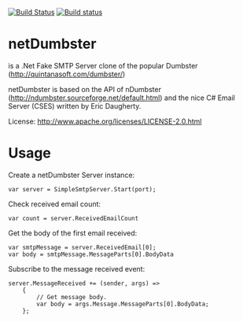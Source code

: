 [![Build Status](https://mendible.visualstudio.com/mendible/_apis/build/status/cmendible.netDumbster)](https://mendible.visualstudio.com/mendible/_build/latest?definitionId=2) [![Build status](https://ci.appveyor.com/api/projects/status/su9xd1ddo1bv5q4i?svg=true)](https://ci.appveyor.com/project/cmendible/netdumbster)

# netDumbster 
is a .Net Fake SMTP Server clone of the popular Dumbster (http://quintanasoft.com/dumbster/)

netDumbster is based on the API of nDumbster (http://ndumbster.sourceforge.net/default.html) and the nice C# Email Server (CSES) written by Eric Daugherty.

License: http://www.apache.org/licenses/LICENSE-2.0.html

# Usage

Create a netDumbster Server instance:
````
var server = SimpleSmtpServer.Start(port);
````

Check received email count:
````
var count = server.ReceivedEmailCount
````

Get the body of the first email received:
````
var smtpMessage = server.ReceivedEmail[0];
var body = smtpMessage.MessageParts[0].BodyData
```` 

Subscribe to the message received event:
````
server.MessageReceived += (sender, args) =>
    {
        // Get message body.
        var body = args.Message.MessageParts[0].BodyData;
    };
````
